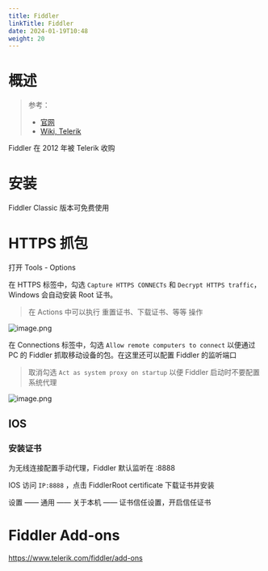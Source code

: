 ```yaml
---
title: Fiddler
linkTitle: Fiddler
date: 2024-01-19T10:48
weight: 20
---
```


# 概述

> 参考：
>
> - [官网](https://www.telerik.com/fiddler)
> - [Wiki, Telerik](https://en.wikipedia.org/wiki/Telerik)

Fiddler 在 2012 年被 Telerik 收购

# 安装

Fiddler Classic 版本可免费使用

# HTTPS 抓包

打开 Tools - Options

在 HTTPS 标签中，勾选 `Capture HTTPS CONNECTs` 和 `Decrypt HTTPS traffic`，Windows 会自动安装 Root 证书。

> 在 Actions 中可以执行 重置证书、下载证书、等等 操作

![image.png](https://notes-learning.oss-cn-beijing.aliyuncs.com/fiddler/capture_https_1.png)

在 Connections 标签中，勾选 `Allow remote computers to connect` 以便通过 PC 的 Fiddler 抓取移动设备的包。在这里还可以配置 Fiddler 的监听端口

> 取消勾选 `Act as system proxy on startup` 以便 Fiddler 启动时不要配置系统代理

![image.png](https://notes-learning.oss-cn-beijing.aliyuncs.com/fiddler/202401191101395.png)

## IOS

### 安装证书

为无线连接配置手动代理，Fiddler 默认监听在 :8888

IOS 访问 `IP:8888` ，点击 FiddlerRoot certificate 下载证书并安装

设置 —— 通用 —— 关于本机 —— 证书信任设置，开启信任证书

# Fiddler Add-ons

https://www.telerik.com/fiddler/add-ons

